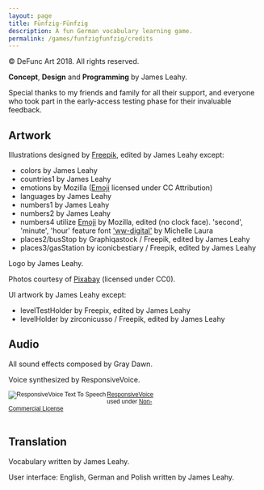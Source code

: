 ```yaml
---
layout: page
title: Fünfzig-Fünfzig
description: A fun German vocabulary learning game.
permalink: /games/funfzigfunfzig/credits
---
```


© DeFunc Art 2018. All rights reserved.

**Concept**, **Design** and **Programming** by James Leahy.

Special thanks to my friends and family for all their support, and everyone who took part in the early-access testing phase for their invaluable feedback.

## Artwork

Illustrations designed by [Freepik](https://freepik.com), edited by James Leahy except:
- colors by James Leahy
- countries1 by James Leahy
- emotions by Mozilla ([Emoji](https://github.com/mozilla/fxemoji/blob/gh-pages/LICENSE.md) licensed under CC Attribution)
- languages by James Leahy
- numbers1 by James Leahy
- numbers2 by James Leahy
- numbers4 utilize [Emoji](https://github.com/mozilla/fxemoji/blob/gh-pages/LICENSE.md) by Mozilla, edited (no clock face). 'second', 'minute', 'hour' feature font ['ww-digital'](http://www.dafont.com/de/ww-digital.font) by Michelle Laura
- places2/busStop by Graphiqastock / Freepik, edited by James Leahy
- places3/gasStation by iconicbestiary / Freepik, edited by James Leahy

Logo by James Leahy.

Photos courtesy of [Pixabay](https://pixabay.com/) (licensed under CC0).

UI artwork by James Leahy except:
- levelTestHolder by Freepix, edited by James Leahy
- levelHolder by zirconicusso / Freepik, edited by James Leahy

## Audio

All sound effects composed by Gray Dawn.

Voice synthesized by ResponsiveVoice.

<div style="width:300px;vertical-align:top;font-family: Arial;font-size:9pt;line-height: normal">
<a rel="license" href="//responsivevoice.org/"><img title="ResponsiveVoice Text To Speech" src="https://responsivevoice.org/wp-content/uploads/2014/08/120x31.png" style="float:left;padding-right:2px" /></a><span xmlns:dct="https://purl.org/dc/terms/" property="dct:title"><a href="//responsivevoice.org/" target="_blank" title="ResponsiveVoice Text To Speech">ResponsiveVoice</a></span> used under <a rel="license" href="https://creativecommons.org/licenses/by-nc-nd/4.0/" title="Creative Commons Attribution-NonCommercial-NoDerivatives 4.0 International License">Non-Commercial License</a></div>
<div style="clear:both;">&nbsp;</div>

## Translation

Vocabulary written by James Leahy.

User interface: English, German and Polish written by James Leahy.
